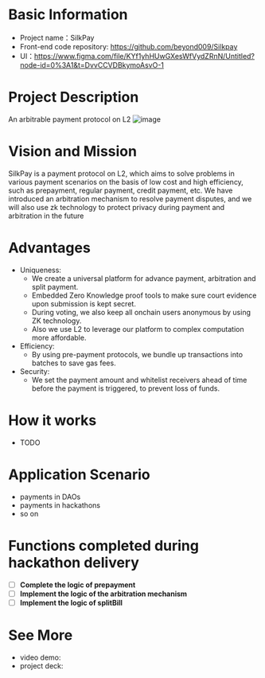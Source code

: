 # Basic Information
- Project name：SilkPay
- Front-end code repository: https://github.com/beyond009/Silkpay
- UI：https://www.figma.com/file/KYf1yhHUwGXesWfVydZRnN/Untitled?node-id=0%3A1&t=DvvCCVDBkymoAsvO-1

# Project Description
An arbitrable payment protocol on L2
![image](https://user-images.githubusercontent.com/8627464/227238947-879c85e1-a48b-4860-81a1-06d217943a5a.png)


# Vision and Mission
SilkPay is a payment protocol on L2, which aims to solve problems in various payment scenarios on the basis of low cost and high efficiency, such as prepayment, regular payment, credit payment, etc. We have introduced an arbitration mechanism to resolve payment disputes, and we will also use zk technology to protect privacy during payment and arbitration in the future

# Advantages
- Uniqueness: 
  - We create a universal platform for advance payment, arbitration and split payment. 
  - Embedded Zero Knowledge proof tools to make sure court evidence upon submission is kept secret.
  - During voting, we also keep all onchain users anonymous by using ZK technology.
  - Also we use L2 to leverage our platform to complex computation more affordable. 
- Efficiency:
  - By using pre-payment protocols, we bundle up transactions into batches to save gas fees.
- Security:
  - We set the payment amount and whitelist receivers ahead of time before the payment is triggered, to prevent loss of funds.

# How it works
- TODO
# Application Scenario
- payments in DAOs
- payments in hackathons
- so on

# Functions completed during hackathon delivery
- [ ] **Complete the logic of prepayment**
- [ ] **Implement the logic of the arbitration mechanism**
- [ ] **Implement the logic of splitBill**

# See More
- video demo: 
- project deck:

